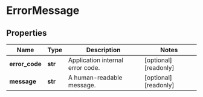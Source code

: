 # ErrorMessage

## Properties
| Name | Type | Description | Notes |
| ------------ | ------------- | ------------- | ------------- |
| **error_code** | **str** | Application internal error code. | [optional] [readonly]  |
| **message** | **str** | A human-readable message. | [optional] [readonly]  |


